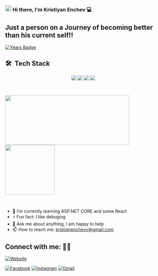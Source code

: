 ### <img src="https://media.giphy.com/media/hvRJCLFzcasrR4ia7z/giphy.gif" width="20px"> Hi there, I'm Kristiyan Enchev 💻

## Just a person on a Journey of becoming better than his current self!!

[![Years Badge](https://badges.pufler.dev/years/KristiyanEnchev)](https://badges.pufler.dev)

## 🛠 &nbsp;Tech Stack
<p align='center'>
  <img src="https://img.shields.io/badge/C Sharp-239120?style=for-the-badge&logo=c-sharp&logoColor=white">
  <img src="https://img.shields.io/badge/.NET-5C2D91?style=for-the-badge&logo=.net&logoColor=white">
  <img src="https://img.shields.io/badge/Microsoft SQL Server-CC2927?style=for-the-badge&logo=microsoft-sql-server&logoColor=white">
  <img src="https://img.shields.io/badge/JavaScript-F7DF1E?style=for-the-badge&logo=javascript&logoColor=black">
</p>

<br>
<p>
  <img height="160em" width="400em" src="https://github-readme-stats-eight-theta.vercel.app/api?username=KristiyanEnchev&show_icons=true&theme=react&include_all_commits=true&count_private=true "/>
  
  <img height="160em" src="https://github-readme-stats-eight-theta.vercel.app/api/top-langs/?username=KristiyanEnchev&layout=compact&langs_count=6&hide=Batchfile,r&theme=react "/>
 </p>

<br>

- 🌱 I’m currently learning ASP.NET CORE and some React
- ⚡ Fun fact: I like debuging
- 💬 Ask me about anything, I am happy to help
- 📫 How to reach me: kristiqnenchevv@gmail.com

## Connect with me:  🤝🏻

[![Website](https://img.shields.io/badge/website-up-green)](https://kristiyan-enchev-website.web.app)

[![Facebook](https://img.shields.io/badge/-Facebook-00B2FF?style=flat-square&logo=Facebook&logoColor=white)](https://www.facebook.com/kristiqn.enchev.5/)
[![Instagram](https://img.shields.io/badge/-Instagram-e4405f?style=flat-square&logo=Instagram&logoColor=white)](https://www.instagram.com/kristiyan_e/)
[![Gmail](https://img.shields.io/badge/Gmail-D14836?style=for-the-badge&logo=gmail&logoColor=white)](mailto:kristiqnenchevv@gmail.com)
